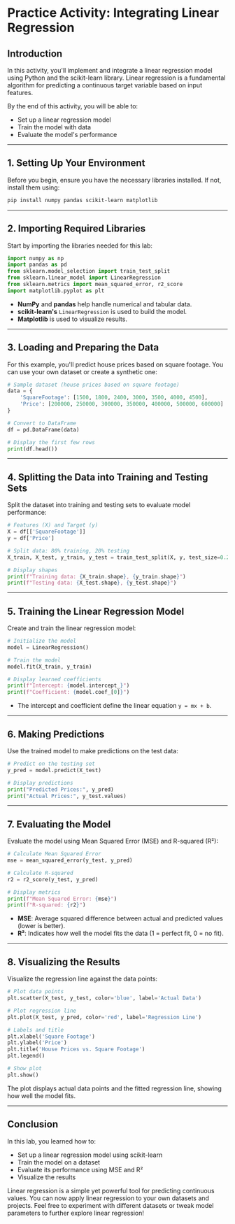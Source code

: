 # Practice Activity: Integrating Linear Regression

## Introduction

In this activity, you'll implement and integrate a linear regression model using Python and the scikit-learn library. Linear regression is a fundamental algorithm for predicting a continuous target variable based on input features.

By the end of this activity, you will be able to:

- Set up a linear regression model
- Train the model with data
- Evaluate the model's performance

---

## 1. Setting Up Your Environment

Before you begin, ensure you have the necessary libraries installed. If not, install them using:

```bash
pip install numpy pandas scikit-learn matplotlib
```

---

## 2. Importing Required Libraries

Start by importing the libraries needed for this lab:

```python
import numpy as np
import pandas as pd
from sklearn.model_selection import train_test_split
from sklearn.linear_model import LinearRegression
from sklearn.metrics import mean_squared_error, r2_score
import matplotlib.pyplot as plt
```

- **NumPy** and **pandas** help handle numerical and tabular data.
- **scikit-learn's** `LinearRegression` is used to build the model.
- **Matplotlib** is used to visualize results.

---

## 3. Loading and Preparing the Data

For this example, you'll predict house prices based on square footage. You can use your own dataset or create a synthetic one:

```python
# Sample dataset (house prices based on square footage)
data = {
    'SquareFootage': [1500, 1800, 2400, 3000, 3500, 4000, 4500],
    'Price': [200000, 250000, 300000, 350000, 400000, 500000, 600000]
}

# Convert to DataFrame
df = pd.DataFrame(data)

# Display the first few rows
print(df.head())
```

---

## 4. Splitting the Data into Training and Testing Sets

Split the dataset into training and testing sets to evaluate model performance:

```python
# Features (X) and Target (y)
X = df[['SquareFootage']]
y = df['Price']

# Split data: 80% training, 20% testing
X_train, X_test, y_train, y_test = train_test_split(X, y, test_size=0.2, random_state=42)

# Display shapes
print(f"Training data: {X_train.shape}, {y_train.shape}")
print(f"Testing data: {X_test.shape}, {y_test.shape}")
```

---

## 5. Training the Linear Regression Model

Create and train the linear regression model:

```python
# Initialize the model
model = LinearRegression()

# Train the model
model.fit(X_train, y_train)

# Display learned coefficients
print(f"Intercept: {model.intercept_}")
print(f"Coefficient: {model.coef_[0]}")
```

- The intercept and coefficient define the linear equation `y = mx + b`.

---

## 6. Making Predictions

Use the trained model to make predictions on the test data:

```python
# Predict on the testing set
y_pred = model.predict(X_test)

# Display predictions
print("Predicted Prices:", y_pred)
print("Actual Prices:", y_test.values)
```

---

## 7. Evaluating the Model

Evaluate the model using Mean Squared Error (MSE) and R-squared (R²):

```python
# Calculate Mean Squared Error
mse = mean_squared_error(y_test, y_pred)

# Calculate R-squared
r2 = r2_score(y_test, y_pred)

# Display metrics
print(f"Mean Squared Error: {mse}")
print(f"R-squared: {r2}")
```

- **MSE**: Average squared difference between actual and predicted values (lower is better).
- **R²**: Indicates how well the model fits the data (1 = perfect fit, 0 = no fit).

---

## 8. Visualizing the Results

Visualize the regression line against the data points:

```python
# Plot data points
plt.scatter(X_test, y_test, color='blue', label='Actual Data')

# Plot regression line
plt.plot(X_test, y_pred, color='red', label='Regression Line')

# Labels and title
plt.xlabel('Square Footage')
plt.ylabel('Price')
plt.title('House Prices vs. Square Footage')
plt.legend()

# Show plot
plt.show()
```

The plot displays actual data points and the fitted regression line, showing how well the model fits.

---

## Conclusion

In this lab, you learned how to:

- Set up a linear regression model using scikit-learn
- Train the model on a dataset
- Evaluate its performance using MSE and R²
- Visualize the results

Linear regression is a simple yet powerful tool for predicting continuous values. You can now apply linear regression to your own datasets and projects. Feel free to experiment with different datasets or tweak model parameters to further explore linear regression!
